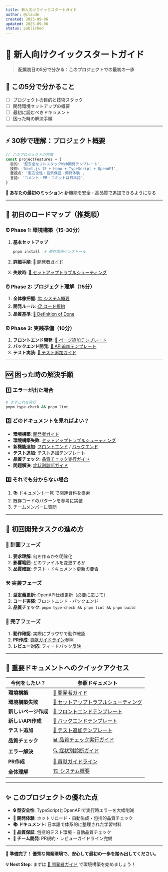 ```yaml
---
title: 新人向けクイックスタートガイド
author: @claude
created: 2025-09-06
updated: 2025-09-06
status: published
---
```


# 🚀 新人向けクイックスタートガイド

> **配属初日の5分で分かる：このプロジェクトでの最初の一歩**

## 🎯 この5分で分かること

- [ ] プロジェクトの目的と技術スタック
- [ ] 開発環境セットアップの概要
- [ ] 最初に読むべきドキュメント
- [ ] 困った時の解決手順

---

## ⚡ 30秒で理解：プロジェクト概要

```typescript
// このプロジェクトの特徴
const projectFeatures = {
  目的: '型安全なフルスタックWeb開発テンプレート',
  技術: 'Next.js 15 + Hono + TypeScript + OpenAPI',
  重視点: '型安全性・品質保証・開発体験',
  言語: 'コメント・PR・コミットは日本語',
}
```

**🎯 あなたの最初のミッション**: 新機能を安全・高品質で追加できるようになる

---

## 🔄 初日のロードマップ（推奨順）

### ⏰ **Phase 1: 環境構築（15-30分）**

1. **基本セットアップ**

   ```bash
   pnpm install  # 依存関係インストール
   ```

2. **詳細手順**: [📖 開発者ガイド](./developer-guide.md#🚀-開発の流れ（ローカル）)

3. **失敗時**: [🛟 セットアップトラブルシューティング](./setup-troubleshooting.md)

### ⏰ **Phase 2: プロジェクト理解（15分）**

1. **全体像把握**: [🏗️ システム概要](../architecture/system-overview.md)
2. **開発ルール**: [📋 コード規約](../styleguide/code-standards.md#🎯-基本設計指針)
3. **品質基準**: [💯 Definition of Done](../styleguide/code-standards.md#💯-definition-of-done-チェックリスト)

### ⏰ **Phase 3: 実践準備（10分）**

1. **フロントエンド開発**: [📱 ページ追加テンプレート](./frontend-templates.md)
2. **バックエンド開発**: [🔧 API追加テンプレート](./backend-templates.md)
3. **テスト実装**: [🧪 テスト追加ガイド](./testing-guide.md#📋-テストコマンド)

---

## 🆘 困った時の解決手順

### 1️⃣ **エラーが出た場合**

```bash
# まずこれを実行
pnpm type-check && pnpm lint
```

### 2️⃣ **どのドキュメントを見ればよい？**

- **環境構築**: [開発者ガイド](./developer-guide.md)
- **環境構築失敗**: [セットアップトラブルシューティング](./setup-troubleshooting.md)
- **新機能追加**: [フロントエンド](./frontend-templates.md) / [バックエンド](./backend-templates.md)
- **テスト追加**: [テスト追加テンプレート](./test-templates.md)
- **品質チェック**: [品質チェック実行ガイド](./quality-check-guide.md)
- **問題解決**: [症状別診断ガイド](./troubleshooting-diagnosis.md)

### 3️⃣ **それでも分からない場合**

1. [📚 ドキュメント一覧](../index.md) で関連資料を検索
2. 既存コードのパターンを参考に実装
3. チームメンバーに質問

---

## 🎯 初回開発タスクの進め方

### 📝 **計画フェーズ**

1. **要求理解**: 何を作るかを明確化
2. **影響範囲**: どのファイルを変更するか
3. **品質確認**: テスト・ドキュメント更新の要否

### ⚒️ **実装フェーズ**

1. **型定義更新**: OpenAPI仕様更新（必要に応じて）
2. **コード実装**: フロントエンド・バックエンド
3. **品質チェック**: `pnpm type-check && pnpm lint && pnpm build`

### 🎉 **完了フェーズ**

1. **動作確認**: 実際にブラウザで動作確認
2. **PR作成**: [貢献ガイドライン](../contrib/contribution-guide.md)参照
3. **レビュー対応**: フィードバック反映

---

## 🔗 重要ドキュメントへのクイックアクセス

| 今何をしたい？       | 参照ドキュメント                                                    |
| -------------------- | ------------------------------------------------------------------- |
| **環境構築**         | [📖 開発者ガイド](./developer-guide.md)                             |
| **環境構築失敗**     | [🛟 セットアップトラブルシューティング](./setup-troubleshooting.md) |
| **新しいページ作成** | [📱 フロントエンドテンプレート](./frontend-templates.md)            |
| **新しいAPI作成**    | [🔧 バックエンドテンプレート](./backend-templates.md)               |
| **テスト追加**       | [🧪 テスト追加テンプレート](./test-templates.md)                    |
| **品質チェック**     | [📊 品質チェック実行ガイド](./quality-check-guide.md)               |
| **エラー解決**       | [🔍 症状別診断ガイド](./troubleshooting-diagnosis.md)               |
| **PR作成**           | [🤝 貢献ガイドライン](../contrib/contribution-guide.md)             |
| **全体理解**         | [🏗️ システム概要](../architecture/system-overview.md)               |

---

## ✨ このプロジェクトの優れた点

- **🔒 型安全性**: TypeScriptとOpenAPIで実行時エラーを大幅削減
- **🚀 開発体験**: ホットリロード・自動生成・包括的品質チェック
- **📚 ドキュメント**: 日本語で体系的に整理された学習材料
- **🧪 品質保証**: 包括的テスト環境・自動品質チェック
- **🤝 チーム開発**: PR規約・レビューガイドライン完備

---

**🎉 準備完了！ 優秀な開発環境で、安心して最初の一歩を踏み出してください。**

**💡 Next Step**: まずは [📖 開発者ガイド](./developer-guide.md) で環境構築を始めましょう！
